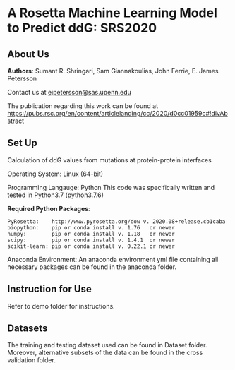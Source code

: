 # A Rosetta Machine Learning Model to Predict ddG: SRS2020

## About Us
__Authors__: Sumant R. Shringari, Sam Giannakoulias, John Ferrie, E. James Petersson

Contact us at ejpetersson@sas.upenn.edu

The publication regarding this work can be found at https://pubs.rsc.org/en/content/articlelanding/cc/2020/d0cc01959c#!divAbstract

## Set Up
Calculation of ddG values from mutations at protein-protein interfaces

Operating System: Linux (64-bit)

Programming Langauge: Python This code was specifically written and tested in Python3.7 (python3.7.6)

__Required Python Packages__:

    PyRosetta:    http://www.pyrosetta.org/dow v. 2020.08+release.cb1caba
    biopython:    pip or conda install v. 1.76   or newer
    numpy:        pip or conda install v. 1.18   or newer
    scipy:        pip or conda install v. 1.4.1  or newer
    scikit-learn: pip or conda install v. 0.22.1 or newer

Anaconda Environment: An anaconda environment yml file containing all necessary packages can be found in the anaconda folder.

## Instruction for Use
Refer to demo folder for instructions.

## Datasets
The training and testing dataset used can be found in Dataset folder. Moreover, alternative subsets of the data can be found in the cross validation folder.
